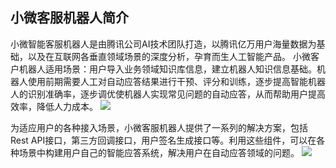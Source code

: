 ## 小微客服机器人简介
小微智能客服机器人是由腾讯公司AI技术团队打造，以腾讯亿万用户海量数据为基础，以及在互联网各垂直领域场景的深度分析，孕育而生人工智能产品。 小微客户机器人适用场景：用户导入业务领域知识库信息，建立机器人知识信息基础。机器人使用前期需要人工对自动应答结果进行干预、评分和训练，逐步提高智能机器人的识别准确率，逐步调优使机器人实现常见问题的自动应答，从而帮助用户提高效率，降低人力成本。
![](//mc.qcloudimg.com/static/img/1d4e13280e1b70c19342263f48510d93/image.png)


为适应用户的各种接入场景，小微客服机器人提供了一系列的解决方案，包括Rest API接口，第三方回调接口，用户签名生成接口等。利用这些组件，可以在各种场景中构建用户自己的智能应答系统，解决用户在自动应答领域的问题。
![](//mc.qcloudimg.com/static/img/ef8944b04355d3adaa9e3377ee98e9cb/image.png)

